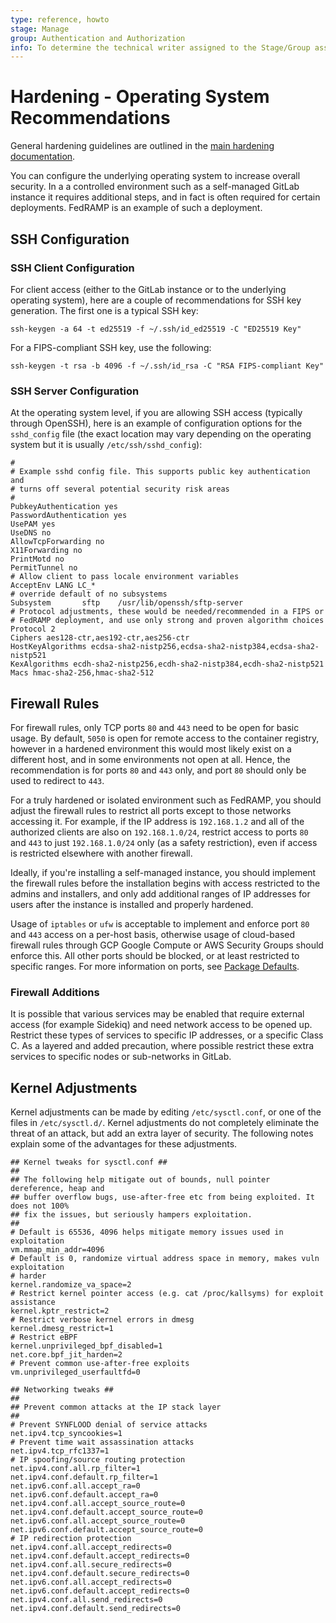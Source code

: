 ```yaml
---
type: reference, howto
stage: Manage
group: Authentication and Authorization
info: To determine the technical writer assigned to the Stage/Group associated with this page, see https://about.gitlab.com/handbook/product/ux/technical-writing/#assignments
---
```


# Hardening - Operating System Recommendations

General hardening guidelines are outlined in the [main hardening documentation](hardening.md).

You can configure the underlying operating system to increase overall security. In a
a controlled environment such as a self-managed GitLab instance it requires additional
steps, and in fact is often required for certain deployments. FedRAMP is an example of
such a deployment.

## SSH Configuration

### SSH Client Configuration

For client access (either to the GitLab instance or to the underlying operating
system), here are a couple of recommendations for SSH key generation. The first one
is a typical SSH key:

```shell
ssh-keygen -a 64 -t ed25519 -f ~/.ssh/id_ed25519 -C "ED25519 Key"
```

For a FIPS-compliant SSH key, use the following:

```shell
ssh-keygen -t rsa -b 4096 -f ~/.ssh/id_rsa -C "RSA FIPS-compliant Key"
```

### SSH Server Configuration

At the operating system level, if you are allowing SSH access (typically through
OpenSSH), here is an example of configuration options for the `sshd_config` file
(the exact location may vary depending on the operating system but it is usually
`/etc/ssh/sshd_config`):

```shell
#
# Example sshd config file. This supports public key authentication and
# turns off several potential security risk areas
#
PubkeyAuthentication yes
PasswordAuthentication yes
UsePAM yes
UseDNS no
AllowTcpForwarding no
X11Forwarding no
PrintMotd no
PermitTunnel no
# Allow client to pass locale environment variables
AcceptEnv LANG LC_*
# override default of no subsystems
Subsystem       sftp    /usr/lib/openssh/sftp-server
# Protocol adjustments, these would be needed/recommended in a FIPS or
# FedRAMP deployment, and use only strong and proven algorithm choices
Protocol 2
Ciphers aes128-ctr,aes192-ctr,aes256-ctr
HostKeyAlgorithms ecdsa-sha2-nistp256,ecdsa-sha2-nistp384,ecdsa-sha2-nistp521
KexAlgorithms ecdh-sha2-nistp256,ecdh-sha2-nistp384,ecdh-sha2-nistp521
Macs hmac-sha2-256,hmac-sha2-512

```

## Firewall Rules

For firewall rules, only TCP ports `80` and `443` need to be open for basic usage. By
default, `5050` is open for remote access to the container registry, however in a
hardened environment this would most likely exist on a different host, and in some
environments not open at all. Hence, the recommendation is for ports `80` and `443`
only, and port `80` should only be used to redirect to `443`.

For a truly hardened or isolated environment such as FedRAMP, you should adjust the firewall rules to restrict all ports except to those networks
accessing it. For example, if the IP address is `192.168.1.2` and all of the authorized
clients are also on `192.168.1.0/24`, restrict access to ports `80` and `443` to just
`192.168.1.0/24` only (as a safety restriction), even if access is restricted
elsewhere with another firewall.

Ideally, if you're installing a self-managed instance, you should implement the firewall rules before the installation begins with access restricted to the admins and installers, and only add additional ranges of IP addresses for
users after the instance is installed and properly hardened.

Usage of `iptables` or `ufw` is acceptable to implement and enforce port `80` and `443`
access on a per-host basis, otherwise usage of cloud-based firewall rules through GCP
Google Compute or AWS Security Groups should enforce this. All other ports should
be blocked, or at least restricted to specific ranges. For more information on ports, see
[Package Defaults](../administration/package_information/defaults.md).

### Firewall Additions

It is possible that various services may be enabled that require external access
(for example Sidekiq) and need network access to be opened up. Restrict these types
of services to specific IP addresses, or a specific Class C. As a layered and added
precaution, where possible restrict these extra services to specific nodes or
sub-networks in GitLab.

## Kernel Adjustments

Kernel adjustments can be made by editing `/etc/sysctl.conf`, or one of the files in
`/etc/sysctl.d/`. Kernel adjustments do not completely eliminate the threat of an
attack, but add an extra layer of security. The following notes explain
some of the advantages for these adjustments.

```shell
## Kernel tweaks for sysctl.conf ##
##
## The following help mitigate out of bounds, null pointer dereference, heap and
## buffer overflow bugs, use-after-free etc from being exploited. It does not 100%
## fix the issues, but seriously hampers exploitation.
##
# Default is 65536, 4096 helps mitigate memory issues used in exploitation
vm.mmap_min_addr=4096
# Default is 0, randomize virtual address space in memory, makes vuln exploitation
# harder
kernel.randomize_va_space=2
# Restrict kernel pointer access (e.g. cat /proc/kallsyms) for exploit assistance
kernel.kptr_restrict=2
# Restrict verbose kernel errors in dmesg
kernel.dmesg_restrict=1
# Restrict eBPF
kernel.unprivileged_bpf_disabled=1
net.core.bpf_jit_harden=2
# Prevent common use-after-free exploits
vm.unprivileged_userfaultfd=0

## Networking tweaks ##
##
## Prevent common attacks at the IP stack layer
##
# Prevent SYNFLOOD denial of service attacks
net.ipv4.tcp_syncookies=1
# Prevent time wait assassination attacks
net.ipv4.tcp_rfc1337=1
# IP spoofing/source routing protection
net.ipv4.conf.all.rp_filter=1
net.ipv4.conf.default.rp_filter=1
net.ipv6.conf.all.accept_ra=0
net.ipv6.conf.default.accept_ra=0
net.ipv4.conf.all.accept_source_route=0
net.ipv4.conf.default.accept_source_route=0
net.ipv6.conf.all.accept_source_route=0
net.ipv6.conf.default.accept_source_route=0
# IP redirection protection
net.ipv4.conf.all.accept_redirects=0
net.ipv4.conf.default.accept_redirects=0
net.ipv4.conf.all.secure_redirects=0
net.ipv4.conf.default.secure_redirects=0
net.ipv6.conf.all.accept_redirects=0
net.ipv6.conf.default.accept_redirects=0
net.ipv4.conf.all.send_redirects=0
net.ipv4.conf.default.send_redirects=0
```

<!-- ## Troubleshooting

Include any troubleshooting steps that you can foresee. If you know beforehand what issues
one might have when setting this up, or when something is changed, or on upgrading, it's
important to describe those, too. Think of things that may go wrong and include them here.
This is important to minimize requests for support, and to avoid doc comments with
questions that you know someone might ask.

Each scenario can be a third-level heading, for example `### Getting error message X`.
If you have none to add when creating a doc, leave this section in place
but commented out to help encourage others to add to it in the future. -->

